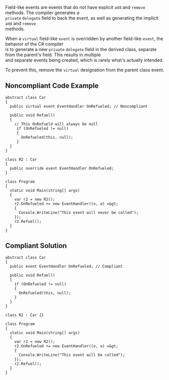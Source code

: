 
Field-like events are events that do not have explicit `add` and `remove` methods. The compiler generates a<br>`private` `delegate` field to back the event, as well as generating the implicit `add` and `remove`<br>methods.

When a `virtual` field-like `event` is overridden by another field-like `event`, the behavior of the C# compiler<br>is to generate a new `private` `delegate` field in the derived class, separate from the parent's field. This results in multiple<br>and separate events being created, which is rarely what's actually intended.

To prevent this, remove the `virtual` designation from the parent class event.

## Noncompliant Code Example


    abstract class Car
    {
      public virtual event EventHandler OnRefueled; // Noncompliant
    
      public void Refuel()
      {
        // This OnRefueld will always be null
         if (OnRefueled != null)
         {
           OnRefueled(this, null);
         }
      }
    }
    
    class R2 : Car
    {
      public override event EventHandler OnRefueled;
    }
    
    class Program
    {
      static void Main(string[] args)
      {
        var r2 = new R2();
        r2.OnRefueled += new EventHandler((o, a) =&gt;
        {
          Console.WriteLine("This event will never be called");
        });
        r2.Refuel();
      }
    }


## Compliant Solution


    abstract class Car
    {
      public event EventHandler OnRefueled; // Compliant
    
      public void Refuel()
      {
        if (OnRefueled != null)
        {
          OnRefueled(this, null);
        }
      }
    }
    
    class R2 : Car {}
    
    class Program
    {
      static void Main(string[] args)
      {
        var r2 = new R2();
        r2.OnRefueled += new EventHandler((o, a) =&gt;
        {
          Console.WriteLine("This event will be called");
        });
        r2.Refuel();
      }
    }

